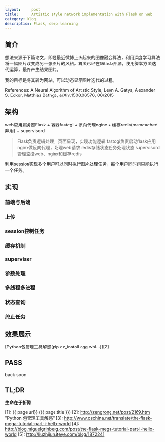 ```yaml
---
layout:     post
title:      Artistic style network implementation with Flask on web
category: blog
description: Flask, deep learning
---
```



## 简介

想法来源于下篇论文，即是最近微博上火起来的图像融合算法，利用深度学习算法将一幅图片改变成另一张图片的风格。算法已经在Github开源，使用脚本方法迭代运算，最终产生结果图片。

我的目标是将其转为网站，可以动态显示图片迭代的过程。

References: A Neural Algorithm of Artistic Style; Leon A. Gatys, Alexander S. Ecker, Matthias Bethge; arXiv:1508.06576; 08/2015

## 架构

web应用服务器Flask + 容器fastcgi + 反向代理nginx + 缓存redis(memcached 弃用) + supervisord

>Flask负责逻辑处理，页面呈现，实现功能逻辑
>fastcgi负责启动flask应用
>nginx做反向代理，处理web请求
>redis存储状态任务处理状态
>supervisord管理监控web、nginx和缓存redis

利用session实现多个用户可以同时执行图片处理任务，每个用户同时间只能执行一个任务。

## 实现

### 前端与后端
### 上传

### session控制任务
### 缓存机制
### supervisor
### 参数处理
### 多线程多进程
### 状态查询
### 终止任务

## 效果展示



[Python包管理工具解惑(pip ez_install egg whl...)][2]

## PASS

back soon

## TL;DR

**生命在于折腾**


[1]:    {{ page.url}}  ({{ page.title }})
[2]:	http://zengrong.net/post/2169.htm   "Python 包管理工具解惑" 
[3]:	http://www.oschina.net/translate/the-flask-mega-tutorial-part-i-hello-world
[4]:	http://blog.miguelgrinberg.com/post/the-flask-mega-tutorial-part-i-hello-world
[5]:    http://liuzhijun.iteye.com/blog/1872241